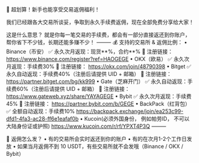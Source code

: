 🎉 超划算！新手也能享受交易返佣福利！

我们已经跟各大交易所谈妥，争取到永久手续费返佣，现在全部免费分享给大家！

这是什么意思？
就是你每一笔交易的手续费，都会有一部分直接返还到你账户，帮你省下不少钱，长期还能多赚不少！
⸻
💰 支持的交易所 & 返佣比例：
  •  Binance（币安）
✅ 永久次月返现：现货**%，合约**%
🔗 注册链接：
https://www.binance.com/register?ref=HAOGEGE
  •  OKX（欧易）
✅ 永久次月返现：手续费30%
🔗 注册链接：
https://okx.com/join/48790398
  •  Bitget
✅ 永久自动返现：手续费40%（注册后请提供 UID + 邮箱）
🔗 注册链接：
https://partner.bitget.com/bg/kk999
  •  Gate（芝麻开门）
✅ 永久自动返现：手续费60%（注册后请提供 UID + 邮箱）
🔗 注册链接：
https://www.gateweb.xyz/share/YAYAGEGE
  •  Bybit
✅ 永久次月返现：手续费45%
🔗 注册链接：
https://partner.bybit.com/b/GEGE
  •  BackPack（红背包）
✅ 全额自动返现：手续费10%
https://backpack.exchange/join/ea253c99-dfd1-4fa3-ac28-ff6e1eafaf0b
  •  Kucoin(必须外国身份， 例如帕劳ID， 不可以大陆身份证或护照)
https://www.kucoin.com/r/rf/YPXT4P3Q 
⸻

📌 返佣怎么发？
  •  有的交易所会实时返还到你的账户
  •  有的在次月1-2个工作日发放
  •  如果当月返佣不到 10 USDT，有些交易所就不会发哦（Binance / OKX / Bybit）
